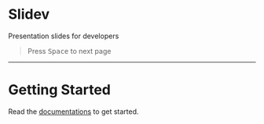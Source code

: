 # Slidev

Presentation slides for developers

> Press <kbd>Space</kbd> to next page

---

# Getting Started

Read the [documentations](https://slidev.antfu.me) to get started.
